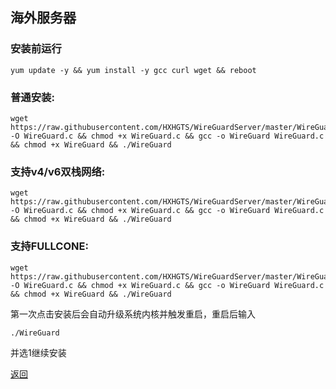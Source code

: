 ## 海外服务器

### 安装前运行

```
yum update -y && yum install -y gcc curl wget && reboot
```

### 普通安装:
```
wget https://raw.githubusercontent.com/HXHGTS/WireGuardServer/master/WireGuard.c -O WireGuard.c && chmod +x WireGuard.c && gcc -o WireGuard WireGuard.c && chmod +x WireGuard && ./WireGuard
```
### 支持v4/v6双栈网络:
```
wget https://raw.githubusercontent.com/HXHGTS/WireGuardServer/master/WireGuard_ipv6.c -O WireGuard.c && chmod +x WireGuard.c && gcc -o WireGuard WireGuard.c && chmod +x WireGuard && ./WireGuard
```
### 支持FULLCONE:
```
wget https://raw.githubusercontent.com/HXHGTS/WireGuardServer/master/WireGuard_FullCone.c -O WireGuard.c && chmod +x WireGuard.c && gcc -o WireGuard WireGuard.c && chmod +x WireGuard && ./WireGuard
```
第一次点击安装后会自动升级系统内核并触发重启，重启后输入
```
./WireGuard
```
并选1继续安装

[返回](./README.md)

